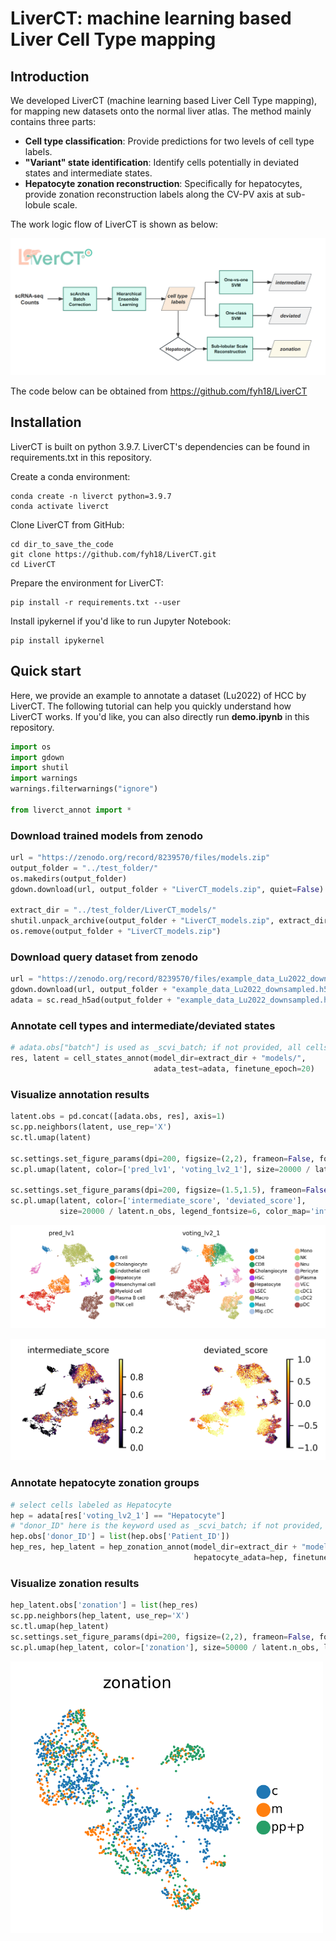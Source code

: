 # LiverCT: machine learning based Liver Cell Type mapping
## Introduction
We developed LiverCT (machine learning based Liver Cell Type mapping), for mapping new datasets onto the normal liver atlas. The method mainly contains three parts:
- **Cell type classification**: Provide predictions for two levels of cell type labels. 
- **"Variant" state identification**: Identify cells potentially in deviated states and intermediate states. 
- **Hepatocyte zonation reconstruction**: Specifically for hepatocytes, provide zonation reconstruction labels along the CV-PV axis at sub-lobule scale.

The work logic flow of LiverCT is shown as below: 

![Alt text](workflow.png)

The code below can be obtained from https://github.com/fyh18/LiverCT

## Installation

LiverCT is built on python 3.9.7. LiverCT's dependencies can be found in requirements.txt in this repository. 

Create a conda environment: 

```
conda create -n liverct python=3.9.7
conda activate liverct
```


Clone LiverCT from GitHub: 

```
cd dir_to_save_the_code
git clone https://github.com/fyh18/LiverCT.git
cd LiverCT
```
Prepare the environment for LiverCT: 

```
pip install -r requirements.txt --user
```

Install ipykernel if you'd like to run Jupyter Notebook:

```
pip install ipykernel
```

## Quick start
Here, we provide an example to annotate a dataset (Lu2022) of HCC by LiverCT. The following tutorial can help you quickly understand how LiverCT works. If you'd like, you can also directly run **demo.ipynb** in this repository.

```python
import os
import gdown
import shutil
import warnings
warnings.filterwarnings("ignore")

from liverct_annot import *
```
### Download trained models from zenodo


```python
url = "https://zenodo.org/record/8239570/files/models.zip"
output_folder = "../test_folder/"
os.makedirs(output_folder) 
gdown.download(url, output_folder + "LiverCT_models.zip", quiet=False)

extract_dir = "../test_folder/LiverCT_models/"
shutil.unpack_archive(output_folder + "LiverCT_models.zip", extract_dir=extract_dir)
os.remove(output_folder + "LiverCT_models.zip")
```

### Download query dataset from zenodo

```python
url = "https://zenodo.org/record/8239570/files/example_data_Lu2022_downsampled.h5ad"
gdown.download(url, output_folder + "example_data_Lu2022_downsampled.h5ad", quiet=False)
adata = sc.read_h5ad(output_folder + "example_data_Lu2022_downsampled.h5ad")
```
### Annotate cell types and intermediate/deviated states

```python
# adata.obs["batch"] is used as _scvi_batch; if not provided, all cells are treated as one batch.
res, latent = cell_states_annot(model_dir=extract_dir + "models/",
                                adata_test=adata, finetune_epoch=20)
```

### Visualize annotation results

```python
latent.obs = pd.concat([adata.obs, res], axis=1)
sc.pp.neighbors(latent, use_rep='X')
sc.tl.umap(latent)

sc.settings.set_figure_params(dpi=200, figsize=(2,2), frameon=False, fontsize=8)
sc.pl.umap(latent, color=['pred_lv1', 'voting_lv2_1'], size=20000 / latent.n_obs, legend_fontsize=6)

sc.settings.set_figure_params(dpi=200, figsize=(1.5,1.5), frameon=False, fontsize=8)
sc.pl.umap(latent, color=['intermediate_score', 'deviated_score'],
           size=20000 / latent.n_obs, legend_fontsize=6, color_map='inferno')
```

![png](demo_files/demo_10_0.png)

![png](demo_files/demo_10_1.png)

### Annotate hepatocyte zonation groups

```python
# select cells labeled as Hepatocyte
hep = adata[res['voting_lv2_1'] == "Hepatocyte"]
# "donor_ID" here is the keyword used as _scvi_batch; if not provided, all cells are treated as one batch
hep.obs['donor_ID'] = list(hep.obs['Patient_ID'])
hep_res, hep_latent = hep_zonation_annot(model_dir=extract_dir + "models/",
                                         hepatocyte_adata=hep, finetune_epoch=20)
```

### Visualize zonation results

```python
hep_latent.obs['zonation'] = list(hep_res)
sc.pp.neighbors(hep_latent, use_rep='X')
sc.tl.umap(hep_latent)
sc.settings.set_figure_params(dpi=200, figsize=(2,2), frameon=False, fontsize=8)
sc.pl.umap(hep_latent, color=['zonation'], size=50000 / latent.n_obs, legend_fontsize=6)
```
    
<img src="demo_files/demo_14_0.png" alt="png" width="500"/>